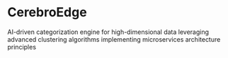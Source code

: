 # CerebroEdge
AI-driven categorization engine for high-dimensional data leveraging advanced clustering algorithms implementing microservices architecture principles
